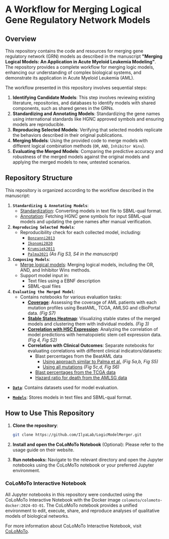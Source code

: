 # A Workflow for Merging Logical Gene Regulatory Network Models

## Overview

This repository contains the code and resources for merging gene regulatory network (GRN) models as described in the manuscript **"Merging Logical Models: An Application in Acute Myeloid Leukemia Modeling"**. The repository provides a complete workflow for merging logic models, enhancing our understanding of complex biological systems, and demonstrate its application in Acute Myeloid Leukemia (AML).

The workflow presented in this repository involves sequential steps:

1. **Identifying Candidate Models**: This step involves reviewing existing literature, repositories, and databases to identify models with shared components, such as shared genes in the GRNs.
2. **Standardizing and Annotating Models**: Standardizing the gene names using international standards like HGNC approved symbols and ensuring models are reproducible.
3. **Reproducing Selected Models**: Verifying that selected models replicate the behaviors described in their original publications.
4. **Merging Models**: Using the provided code to merge models with different logical combination methods (`OR`, `AND`, `Inhibitor Wins`).
5. **Evaluating the Merged Models**: Comparing the predictive accuracy and robustness of the merged models against the original models and applying the merged models to new, untested scenarios. 

## Repository Structure

This repository is organized according to the workflow described in the manuscript:

1. **`Standardizing & Annotating Models`**:
    - [Standardization](Standardizing%20and%20annotating%20models/Standardization.ipynb): Converting models in text file to SBML-qual format.
    - [Annotation](Standardizing%20and%20annotating%20models/Annotation.ipynb): Fetching HGNC gene symbols for input SBML-qual models and updating the gene names after manual verification.
2. **`Reproducing Selected Models`**: 
    - Reproducibility check for each collected model, including:
        - [`Bonzanni2013`](Reproducing%20selected%20models/Bonzanni2013)
        - [`Ikonomi2020`](Reproducing%20selected%20models/Ikonomi2020)
        - [`Krumsiek2011`](Reproducing%20selected%20models/Krumsiek2011)
        - [`Palma2021`](Reproducing%20selected%20models/Palma2021) *(As Fig S3, S4 in the manuscript)*
3. **`Composing Models`**: 
    - [Merge logical models](Composing%20models/Merge%20logical%20models.ipynb): Merging logical models, including the OR, AND, and Inhibitor Wins methods.
    - Support model input in:
        - Text files using a  EBNF description
        - SBML-qual files
4. **`Evaluating the Merged Model`**: 
    - Contains notebooks for various evaluation tasks:
        - [**Coverage**](Evaluating%20the%20merged%20model/Coverage.ipynb): Assessing the coverage of AML patients with each mutation profiles using BeatAML, TCGA, AMLSG and cBioPortal data.  *(Fig S7)*
        - [**Stable States Heatmap**](Evaluating%20the%20merged%20model/Stable%20states%20heatmap.ipynb): Visualizing stable states of the merged models and clustering them with individual models. *(Fig 3)*
        - [**Correlation with HSC Expression**](Evaluating%20the%20merged%20model/Correlation%20with%20HSC%20expression.ipynb): Analyzing the correlation of model predictions with hematopoietic stem cell expression data. *(Fig 4, Fig S2)*
        - **Correlation with Clinical Outcomes**: Separate notebooks for evaluating correlations with different clinical indicators/datasets:
            - Blast percentages from the BeatAML data
                - [Using approach similar to Palma et al.](Evaluating%20the%20merged%20model/Correlation%20with%20clinical%20outcome_BeatAML_Palma%20approach.ipynb) *(Fig 5a,b, Fig S5)*
                - [Using all mutations](Evaluating%20the%20merged%20model/Correlation%20with%20clinical%20outcome_BeatAML_all%20mutation.ipynb) *(Fig 5c,d, Fig S6)*
            - [Blast percentages from the TCGA data](Evaluating%20the%20merged%20model/Correlation%20with%20clinical%20outcome_TCGA.ipynb)
            - [Hazard ratio for death from the AMLSG data](Evaluating%20the%20merged%20model/Correlation%20with%20clinical%20outcome_AMLSG.ipynb)

- [**`Data`**](Data): Contains datasets used for model evaluation.
   
- [**`Models`**](Models): Stores models in text files and SBML-qual format.


## How to Use This Repository

1. **Clone the repository**:
   ```bash
   git clone https://github.com/IlyaLab/LogicModelMerger.git

2. **Install and open the CoLoMoTo Notebook** (Optional):
   Please refer to the usage guide on their website.

3. **Run notebooks:**
   Navigate to the relevant directory and open the Jupyter notebooks using the CoLoMoTo notebook or your preferred Jupyter environment.


### CoLoMoTo Interactive Notebook

All Jupyter notebooks in this repository were conducted using the CoLoMoTo Interactive Notebook with the Docker image `colomoto/colomoto-docker:2024-03-01`. The CoLoMoTo notebook provides a unified environment to edit, execute, share, and reproduce analyses of qualitative models of biological networks.

For more information about CoLoMoTo Interactive Notebook, visit [CoLoMoTo](http://www.colomoto.org/notebook/).
